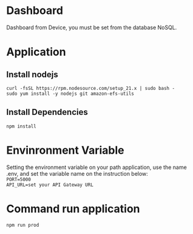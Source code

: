 # Dashboard
Dashboard from  Device, you must be set from the database NoSQL.

# Application
## Install nodejs
`curl -fsSL https://rpm.nodesource.com/setup_21.x | sudo bash -`<br/>
`sudo yum install -y nodejs git amazon-efs-utils`


## Install Dependencies
`npm install`

# Envinronment Variable
Setting the environment variable on your path application, use the name .env, and set the variable name on the instruction below:<br/>
`PORT=5000`<br/>
`API_URL=set your API Gateway URL`<br/>


# Command run application
`npm run prod`